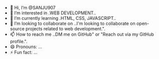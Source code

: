 - 👋 Hi, I’m @SANJU907
- 👀 I’m interested in .WEB DEVELOPMENT..
- 🌱 I’m currently learning .HTML, CSS, JAVASCRIPT..
- 💞️ I’m looking to collaborate on ..I'm looking to collaborate on open-source projects related to web development.".
- 📫 How to reach me ..DM me on GitHub" or "Reach out via my GitHub profile.".
- 😄 Pronouns: ...
- ⚡ Fun fact: ...

<!---
SANJU907/SANJU907 is a ✨ special ✨ repository because its `README.md` (this file) appears on your GitHub profile.
You can click the Preview link to take a look at your changes.
--->

